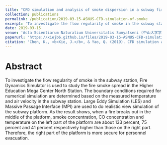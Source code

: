 ```yaml
---
title: "CFD simulation and analysis of smoke dispersion in a subway fire (地铁站台火灾烟气扩散模拟与分析)"
collection: publications
permalink: /publication/2019-03-15-ASNUS-CFD-simulation-of-smoke
excerpt: 'To investigate the flow regularity of smoke in the subway station, Fire Dynamics Simulator is used to study the fire smoke spread in the Higher Education Mega Center North Station.'
date: 2019-03-15
venue: 'Acta Scientiarum Naturalium Universitatis Sunyatseni (中山大学学报(自然科学版))'
paperurl: 'https://xiejb6.github.io/files/2019-03-15-ASNUS-CFD-simulation-of-smoke.pdf'
citation: 'Chen, K., <b>Xie, J.</b>, & Yao, Q. (2019). CFD simulation and analysis of smoke dispersion in a subway fire (in Chinese). <i>Acta Scientiarum Naturalium Universitatis Sunyatseni</i>, 58(2), 15-22. https://doi.org/10.13471/j.cnki.acta.snus.2019.02.003.'
---
```


# Abstract

To investigate the flow regularity of smoke in the subway station, Fire Dynamics Simulator is used to study the fire smoke spread in the Higher Education Mega Center North Station. The boundary conditions required for numerical simulation are determined based on the measured temperature and air velocity in the subway station. Large Eddy Simulation (LES) and Massive Passage Interface (MPI) are used to do realistic view simulation of the subway platform. As the result shows, when a fire breaks out in the middle of the platform, smoke concentration, CO concentration and temperature on the left part of the platform are about 133 percent, 75 percent and 41 percent respectively higher than those on the right part. Therefore, the right part of the platform is more secure for personnel evacuation. 